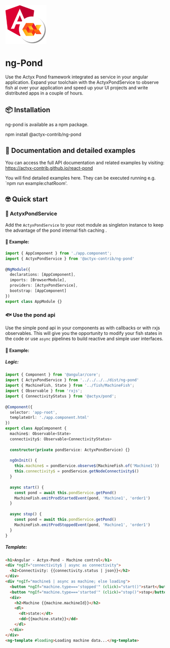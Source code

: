 <img width="130px" src="https://raw.githubusercontent.com/actyx-contrib/ng-pond/master/icon.png?token=AATHWQIC5RWS62GY3OINH3C645MHQ">

# ng-Pond
Use the Actyx Pond framework integrated as service in your angular application. Expand your toolchain with the ActyxPondService to observe fish al over your application and speed up your UI projects and write distributed apps in a couple of hours.

## 📦 Installation
ng-pond is available as a npm package.

npm install @actyx-contrib/ng-pond

## 📖 Documentation and detailed examples
You can access the full API documentation and related examples by visiting: https://actyx-contrib.github.io/react-pond

You will find detailed examples here. They can be executed running e.g. `npm run example:chatRoom'.

## 🤓 Quick start

### 🌊 ActyxPondService

Add the `ActyxPondService` to your root module as singleton instance to keep the advantage of the pond internal fish caching  .

#### 📖 Example:

```typescript
import { AppComponent } from './app.component';
import { ActyxPondService } from '@actyx-contrib/ng-pond'

@NgModule({
  declarations: [AppComponent],
  imports: [BrowserModule],
  providers: [ActyxPondService],
  bootstrap: [AppComponent]
})
export class AppModule {}
```

### 🐟 Use the pond api

Use the simple pond api in your components as with callbacks or with rxjs observables. This will give you the opportunity to modify your fish states in the code or use `async` pipelines to build reactive and simple user interfaces.

#### 📖 Example:

##### Logic:

```typescript
import { Component } from '@angular/core';
import { ActyxPondService } from '../../../../dist/ng-pond'
import { MachineFish, State } from '../fish/MachineFish';
import { Observable } from 'rxjs';
import { ConnectivityStatus } from '@actyx/pond';

@Component({
  selector: 'app-root',
  templateUrl: './app.component.html'
})
export class AppComponent {
  machine$: Observable<State>
  connectivity$: Observable<ConnectivityStatus>

  constructor(private pondService: ActyxPondService) {}

  ngOnInit() {
    this.machine$ = pondService.observe$(MachineFish.of('Machine1'))
    this.connectivity$ = pondService.getNodeConnectivity$()
  }

  async start() {
    const pond = await this.pondService.getPond()
    MachineFish.emitProdStartedEvent(pond, 'Machine1', 'order1')
  }

  async stop() {
    const pond = await this.pondService.getPond()
    MachineFish.emitProdStoppedEvent(pond, 'Machine1', 'order1')
  }
}
```

##### Template:

```html
<h1>Angular - Actyx-Pond - Machine control</h1>
<div *ngIf="connectivity$ | async as connectivity">
  <h2>Connectivity: {{connectivity.status | json}}</h2>
</div>
<div *ngIf="machine$ | async as machine; else loading">
  <button *ngIf="machine.type==='stopped'" (click)="start()">start</button>
  <button *ngIf="machine.type==='started'" (click)="stop()">stop</button>
  <div>
    <h2>Machine {{machine.machineId}}</h2>
    <dl>
      <dt>state:</dt>
      <dd>{{machine.state}}</dd>
    </dl>
  </div>
</div>
<ng-template #loading>Loading machine data...</ng-template>
```
